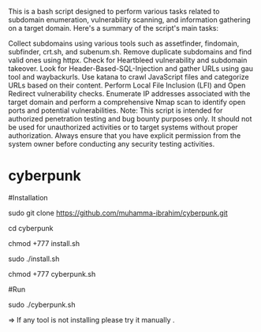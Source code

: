 This is a bash script designed to perform various tasks related to subdomain enumeration, vulnerability scanning, and information gathering on a target domain. Here's a summary of the script's main tasks:

Collect subdomains using various tools such as assetfinder, findomain, subfinder, crt.sh, and subenum.sh.
Remove duplicate subdomains and find valid ones using httpx.
Check for Heartbleed vulnerability and subdomain takeover.
Look for Header-Based-SQL-Injection and gather URLs using gau tool and waybackurls.
Use katana to crawl JavaScript files and categorize URLs based on their content.
Perform Local File Inclusion (LFI) and Open Redirect vulnerability checks.
Enumerate IP addresses associated with the target domain and perform a comprehensive Nmap scan to identify open ports and potential vulnerabilities.
Note: This script is intended for authorized penetration testing and bug bounty purposes only. It should not be used for unauthorized activities or to target systems without proper authorization. Always ensure that you have explicit permission from the system owner before conducting any security testing activities.

# cyberpunk
#Installation

sudo git clone https://github.com/muhamma-ibrahim/cyberpunk.git

cd cyberpunk

chmod +777 install.sh

sudo ./install.sh

chmod +777 cyberpunk.sh

#Run 

sudo ./cyberpunk.sh


=> If any tool is not installing please try it manually .
